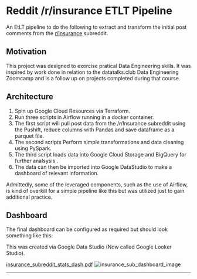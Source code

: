 # Reddit /r/insurance ETLT Pipeline

An EtLT pipeline to do the following to extract and transform the initial post comments from the [r/insurance](https://www.reddit.com/r/insurance/) subreddit.

## Motivation

This project was designed to exercise pratical Data Engineering skills.  It was inspired by work done in relation to the datatalks.club Data Engineering Zoomcamp and is a follow up on projects completed during that course.

## Architecture

1) Spin up Google Cloud Resources via Terraform.
2) Run three scripts in Airflow running in a docker container.
2) The first script will pull post data from the /r/Insurance subreddit using the Pushift, reduce columns with Pandas and save dataframe as a parquet file.
3) The second scripts Perform simple transformations and data cleaning using PySpark.
4) The third script loads data into Google Cloud Storage and BigQuery for further analsysis .
5) The data can then be imported into Google DataStudio to make a dashboard of relevant information.

Admittedly, some of the leveraged components, such as the use of Airflow, is kind of overkill for a simple pipeline like this but was utilized just to gain additional practice.

## Dashboard

The final dashboard can be configured as required but should look something like this:

This was created via Google Data Studio (Now called Google Looker Studio).

[insurance_subreddit_stats_dash.pdf](https://github.com/jluera/insurance_sub_pipeline/files/9134594/insurance_subreddit_stats_dash.pdf)
![insurance_sub_dashboard_image](https://user-images.githubusercontent.com/367461/179586842-8f60e9a3-0fa9-4c08-9705-528d58c1cf09.png)

-------------------
